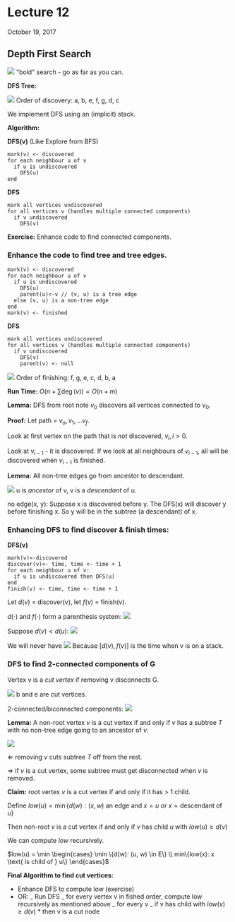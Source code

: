 # Lecture 12

October 19, 2017

## Depth First Search

![](https://i.imgur.com/dBHUqmi.png) "bold" search - go as far as you can.

**DFS Tree:**

![](https://i.imgur.com/I8mQn4P.png) Order of discovery: a, b, e, f, g, d, c

We implement DFS using an (implicit) stack.

**Algorithm:**

**DFS(v)** (Like Explore from BFS)

```none
mark(v) <- discovered
for each neighbour u of v
  if u is undiscovered
    DFS(u)
end
```

**DFS**

```none
mark all vertices undiscovered
for all vertices v (handles multiple connected components)
  if v undiscovered
    DFS(v)
```

**Exercise:** Enhance code to find connected components.

### Enhance the code to find tree and tree edges.

```none
mark(v) <- discovered
for each neighbour u of v
  if u is undiscovered
    DFS(u)
    parent(u)<-v // (v, u) is a tree edge
  else (v, u) is a non-tree edge
end
mark(v) <- finished
```

**DFS**

```none
mark all vertices undiscovered
for all vertices v (handles multiple connected components)
  if v undiscovered
    DFS(v)
    parent(v) <- null
```

![](https://i.imgur.com/I8mQn4P.png) Order of finishing: f, g, e, c, d, b, a

**Run Time:** $O(n + \sum \deg(v)) = O(n+m)$

**Lemma:** DFS from root note $v_0$ discovers all vertices connected to $v_0$.

**Proof:** Let path = $v_o, v_1, ... v_f$.

Look at first vertex on the path that is _not_ discovered, $v_i, i > 0$.

Look at $v_{i-1}$ - it is discovered. If we look at all neighbours of $v_{i-1}$, all will be discovered when $v_{i-1}$ is finished.

**Lemma:** All non-tree edges go from ancestor to descendant.

![](https://i.imgur.com/3kJGoCa.png) u is _ancestor_ of v, v is a _descendant_ of u.

no edge(x, y): Suppose x is discovered before y. The DFS(x) will discover y before finishing x. So y will be in the subtree (a descendant) of x.

### Enhancing DFS to find discover & finish times:

**DFS(v)**

```none
mark(v)<-discovered
discover(v)<- time, time <- time + 1
for each neighbour u of v:
  if u is undiscovered then DFS(u)
end
finish(v) <- time, time <- time + 1
```

Let $d(v)$ = discover(v), let $f(v)$ = finish(v).

$d(\cdot)$ and $f(\cdot)$ form a parenthesis system:
![](https://i.imgur.com/uciw52s.png)

Suppose $d(v) < d(u)$:
![](https://i.imgur.com/tfN6xBo.png)

We will never have
![](https://i.imgur.com/EZ9SeDB.png)
Because $[d(v), f(v)]$ is the time when v is on a stack.

### DFS to find 2-connected components of G

Vertex v is a _cut vertex_ if removing v disconnects G.

![](https://i.imgur.com/hVt8XFt.png) b and e are cut vertices.

2-connected/biconnected components: ![](https://i.imgur.com/I3pD9pA.png)

**Lemma:** A non-root vertex $v$ is a cut vertex if and only if $v$ has a subtree $T$ with no non-tree edge going to an ancestor of $v$.

![](https://i.imgur.com/3vqCVJX.png)

$\Leftarrow$ removing $v$ cuts subtree $T$ off from the rest.

$\Rightarrow$ if $v$ is a cut vertex, some subtree must get disconnected when $v$ is removed.

**Claim:** root vertex $v$ is a cut vertex if and only if it has > 1 child.

Define $low(u) = \min\{d(w): (x, w) \text{ an edge and } x = u \text{ or } x = \text{descendant of }u\}$

Then non-root $v$ is a cut vertex if and only if $v$ has child $u$ with $low(u) \geq d(v)$

We can compute $low$ recursively.

$low(u) = \min \begin{cases} \min \{d(w): (u, w) \in E\} \\ min\{low(x): x \text{ is child of } u\} \end{cases}$

**Final Algorithm to find cut vertices:**

- Enhance DFS to compute low (exercise)
- OR:
  _ Run DFS
  _ for every vertex v in fished order, compute low recursively as mentioned above
  _ for every v
  _ if v has child with $low(v) \geq d(v)$ \* then v is a cut node
